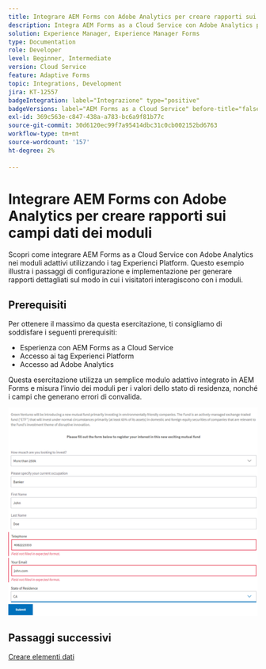 ```yaml
---
title: Integrare AEM Forms con Adobe Analytics per creare rapporti sui campi dati dei moduli
description: Integra AEM Forms as a Cloud Service con Adobe Analytics per creare rapporti sui campi dati dei moduli
solution: Experience Manager, Experience Manager Forms
type: Documentation
role: Developer
level: Beginner, Intermediate
version: Cloud Service
feature: Adaptive Forms
topic: Integrations, Development
jira: KT-12557
badgeIntegration: label="Integrazione" type="positive"
badgeVersions: label="AEM Forms as a Cloud Service" before-title="false"
exl-id: 369c563e-c847-438a-a783-bc6a9f81b77c
source-git-commit: 30d6120ec99f7a95414dbc31c0cb002152bd6763
workflow-type: tm+mt
source-wordcount: '157'
ht-degree: 2%

---
```


# Integrare AEM Forms con Adobe Analytics per creare rapporti sui campi dati dei moduli

Scopri come integrare AEM Forms as a Cloud Service con Adobe Analytics nei moduli adattivi utilizzando i tag Experienci Platform. Questo esempio illustra i passaggi di configurazione e implementazione per generare rapporti dettagliati sul modo in cui i visitatori interagiscono con i moduli.

## Prerequisiti

Per ottenere il massimo da questa esercitazione, ti consigliamo di soddisfare i seguenti prerequisiti:

* Esperienza con AEM Forms as a Cloud Service
* Accesso ai tag Experienci Platform
* Accesso ad Adobe Analytics

Questa esercitazione utilizza un semplice modulo adattivo integrato in AEM Forms e misura l’invio dei moduli per i valori dello stato di residenza, nonché i campi che generano errori di convalida.

![modulo adattivo](assets/use-case.png)

## Passaggi successivi

[Creare elementi dati](./data-elements.md)